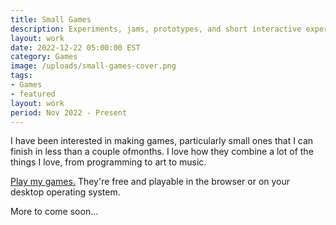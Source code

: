 ```yaml
---
title: Small Games
description: Experiments, jams, prototypes, and short interactive experiences.
layout: work
date: 2022-12-22 05:00:00 EST
category: Games
image: /uploads/small-games-cover.png
tags:
- Games
- featured
layout: work
period: Nov 2022 - Present
---
```


I have been interested in making games, particularly small ones that I can finish in less than a couple ofmonths. I love how they combine a lot of the things I love, from programming to art to music.

[Play my games.](https://brettchalupa.itch.io/) They're free and playable in the browser or on your desktop operating system.

More to come soon...
